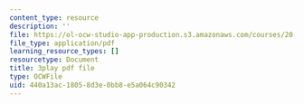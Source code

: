 ```yaml
---
content_type: resource
description: ''
file: https://ol-ocw-studio-app-production.s3.amazonaws.com/courses/20-219-becoming-the-next-bill-nye-writing-and-hosting-the-educational-show-january-iap-2015/440a13ac18058d3e0bb8e5a064c90342_Docl3KOqnHI.pdf
file_type: application/pdf
learning_resource_types: []
resourcetype: Document
title: 3play pdf file
type: OCWFile
uid: 440a13ac-1805-8d3e-0bb8-e5a064c90342
---
```

